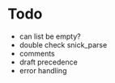 # Todo

+ can list be empty?
+ double check snick_parse
+ comments
+ draft precedence
+ error handling